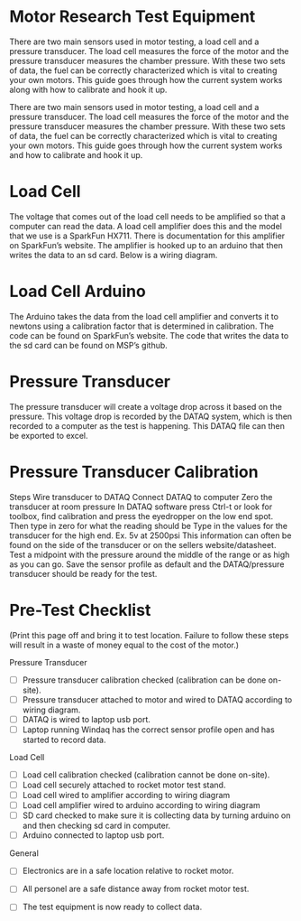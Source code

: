 # Motor Research Test Equipment
There are two main sensors used in motor testing, a load cell and a pressure transducer. The load cell measures the force of the motor and the pressure transducer measures the chamber pressure. With these two sets of data, the fuel can be correctly characterized which is vital to creating your own motors. This guide goes through how the current system works along with how to calibrate and hook it up.

There are two main sensors used in motor testing, a load cell and a pressure transducer. The load cell measures the force of the motor and the pressure transducer measures the chamber pressure. With these two sets of data, the fuel can be correctly characterized which is vital to creating your own motors. This guide goes through how the current system works and how to calibrate and hook it up.

# Load Cell
The voltage that comes out of the load cell needs to be amplified so that a computer can read the data. A load cell amplifier does this and the model that we use is a SparkFun HX711. There is documentation for this amplifier on SparkFun’s website. The amplifier is hooked up to an arduino that then writes the data to an sd card. Below is a wiring diagram.

# Load Cell Arduino
The Arduino takes the data from the load cell amplifier and converts it to newtons using a calibration factor that is determined in calibration. The code can be found on SparkFun’s website. The code that writes the data to the sd card can be found on MSP’s github.


# Pressure Transducer
The pressure transducer will create a voltage drop across it based on the pressure. This voltage drop is recorded by the DATAQ system, which is then recorded to a computer as the test is happening. This DATAQ file can then be exported to excel.

# Pressure Transducer Calibration
Steps
Wire transducer to DATAQ
Connect DATAQ to computer
Zero the transducer at room pressure
In DATAQ software press Ctrl-t or look for toolbox, find calibration and press the eyedropper on the low end spot. Then type in zero for what the reading should be
Type in the values for the transducer for the high end.
Ex. 5v at 2500psi
This information can often be found on the side of the transducer or on the sellers website/datasheet.
Test a midpoint with the pressure around the middle of the range or as high as you can go.
Save the sensor profile as default and the DATAQ/pressure transducer should be ready for the test.

# Pre-Test Checklist
(Print this page off and bring it to test location. Failure to follow these steps will result in a waste of money equal to the cost of the motor.)

Pressure Transducer
- [ ] Pressure transducer calibration checked (calibration can be done on-site).
- [ ] Pressure transducer attached to motor and wired to DATAQ according to wiring diagram.
- [ ] DATAQ is wired to laptop usb port.
- [ ] Laptop running Windaq has the correct sensor profile open and has started to record data.

Load Cell
- [ ] Load cell calibration checked (calibration cannot be done on-site).
- [ ] Load cell securely attached to rocket motor test stand.
- [ ] Load cell wired to amplifier according to wiring diagram
- [ ] Load cell amplifier wired to arduino according to wiring diagram
- [ ] SD card checked to make sure it is collecting data by turning arduino on and then checking sd card in computer.
- [ ] Arduino connected to laptop usb port.

General
- [ ] Electronics are in a safe location relative to rocket motor.
- [ ] All personel are a safe distance away from rocket motor test.
- [ ] The test equipment is now ready to collect data.

